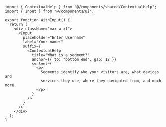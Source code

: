 ﻿```tsx
import { ContextualHelp } from "@/components/shared/ContextualHelp";
import { Input } from "@/components/ui";

export function WithInput() {
  return (
    <div className="max-w-xl">
      <Input
        placeholder="Enter Username"
        label="Your name:"
        suffix={
          <ContextualHelp
            title="What is a segment?"
            anchor={{ to: "bottom end", gap: 12 }}
            content={
              <p>
                Segments identify who your visitors are, what devices and
                services they use, where they navigated from, and much more.
              </p>
            }
          />
        }
      />
    </div>
  );
}

```
